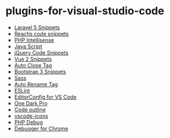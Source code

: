 # plugins-for-visual-studio-code

<ul style="list-style-type:square">
  <li><a href="https://marketplace.visualstudio.com/items?itemName=onecentlin.laravel5-snippets">Laravel 5 Snippets</a></li>
   <li><a href="https://marketplace.visualstudio.com/items?itemName=xabikos.ReactSnippets">Reactjs code snippets</a></li>
  <li><a href="https://marketplace.visualstudio.com/items?itemName=felixfbecker.php-intellisense">PHP Intellisense</a></li>
  <li><a href="https://marketplace.visualstudio.com/items?itemName=dbaeumer.vscode-eslint">Java Script</a></li>
  <li><a href="https://marketplace.visualstudio.com/items?itemName=donjayamanne.jquerysnippets">jQuery Code Snippets</a></li>
  <li><a href="https://marketplace.visualstudio.com/items?itemName=hollowtree.vue-snippets">Vue 2 Snippets</a></li>
  <li><a href="https://marketplace.visualstudio.com/items?itemName=formulahendry.auto-close-tag">Auto Close Tag</a></li>
  <li><a href="https://marketplace.visualstudio.com/items?itemName=wcwhitehead.bootstrap-3-snippets">Bootstrap 3 Snippets</a></li>
  <li><a href="https://marketplace.visualstudio.com/items?itemName=robinbentley.sass-indented">Sass</a></li>
  <li><a href="https://marketplace.visualstudio.com/items?itemName=formulahendry.auto-rename-tag">Auto Rename Tag</a></li>
  <li><a href="https://marketplace.visualstudio.com/items?itemName=dbaeumer.vscode-eslint">ESLint</a></li>
  <li><a href="https://marketplace.visualstudio.com/items?itemName=EditorConfig.EditorConfig">EditorConfig for VS Code</a></li>
  <li><a href="https://marketplace.visualstudio.com/items?itemName=zhuangtongfa.Material-theme">One Dark Pro</a></li>
    <li><a href="https://marketplace.visualstudio.com/items?itemName=patrys.vscode-code-outline">Code outline</a></li>
  <li><a href="https://marketplace.visualstudio.com/items?itemName=robertohuertasm.vscode-icons">vscode-icons</a></li>
  <li><a href="https://marketplace.visualstudio.com/items?itemName=felixfbecker.php-debug">PHP Debug</a></li>
  <li><a href="https://marketplace.visualstudio.com/items?itemName=msjsdiag.debugger-for-chrome">Debugger for Chrome</a></li>
</ul>

